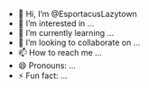 - 👋 Hi, I’m @EsportacusLazytown
- 👀 I’m interested in ...
- 🌱 I’m currently learning ...
- 💞️ I’m looking to collaborate on ...
- 📫 How to reach me ...
- 😄 Pronouns: ...
- ⚡ Fun fact: ...

<!---
EsportacusLazytown/EsportacusLazytown is a ✨ special ✨ repository because its `README.md` (this file) appears on your GitHub profile.
You can click the Preview link to take a look at your changes.
--->
